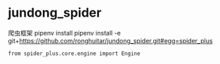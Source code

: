 # jundong_spider
爬虫框架
pipenv install pipenv install -e git+https://github.com/ronghuitar/jundong_spider.git#egg=spider_plus

```from spider_plus.core.engine import Engine```
